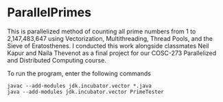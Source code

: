 # ParallelPrimes

This is parallelized method of counting all prime numbers from 1 to 2,147,483,647 using Vectorization, Multithreading, Thread Pools, and the Sieve of Eratosthenes. I conducted this work alongside classmates Neil Kapur and Naila Thevenot as a final project for our COSC-273 Parallelized and Distributed Computing course.

To run the program, enter the following commands
```
javac --add-modules jdk.incubator.vector *.java
java --add-modules jdk.incubator.vector PrimeTester
```
